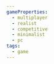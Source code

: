 ```yaml
---
gameProperties:
  - multiplayer
  - realist
  - competitive
  - minimalist
  - pc
tags:
  - game
---
```

